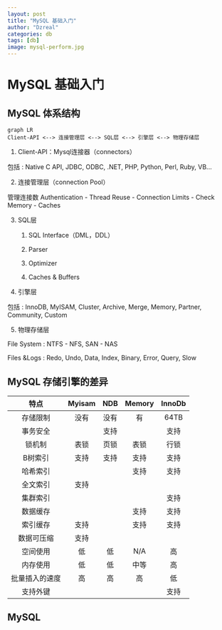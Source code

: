 ```yaml
---
layout: post
title: "MySQL 基础入门"
author: "Dzreal"
categories: db
tags: [db]
image: mysql-perform.jpg
---
```

# MySQL 基础入门

## MySQL 体系结构

```
graph LR
Client-API <--> 连接管理层 <--> SQL层 <--> 引擎层 <--> 物理存储层
```

1. Client-API：Mysql连接器（connectors）  

包括 : Native C API, JDBC, ODBC, .NET, PHP, Python, Perl, Ruby, VB...

2. 连接管理层（connection Pool）  

管理连接数
Authentication - Thread Reuse - Connection Limits - Check Memory - Caches

3. SQL层  

    1. SQL Interface（DML，DDL）  

    2. Parser  

    3. Optimizer  

    4. Caches & Buffers

4. 引擎层

包括 : InnoDB, MyISAM, Cluster, Archive, Merge, Memory, Partner, Community, Custom

5. 物理存储层

File System : NTFS - NFS, SAN - NAS

Files &Logs : Redo, Undo, Data, Index, Binary, Error, Query, Slow 


## MySQL 存储引擎的差异

特点 | Myisam | NDB | Memory |InnoDb
:---:  | :---: | :---: | :---: | :---:
存储限制 | 没有 | 没有 | 有 | 64TB
事务安全 |      | 支持 |     | 支持
锁机制   | 表锁 | 页锁 | 表锁 | 行锁
B树索引  | 支持 | 支持 | 支持 | 支持
哈希索引 |      |      | 支持 | 支持
全文索引 | 支持 |      |      | 
集群索引 |      |      |      | 支持
数据缓存 |      |      | 支持 | 支持
索引缓存 | 支持 |      | 支持 | 支持
数据可压缩 | 支持 |    |      |     
空间使用 |  低  |  低  |  N/A | 高    
内存使用 |  低  |  低  |  中等 | 高     
批量插入的速度 | 高  | 高  | 高  | 低
支持外键 |      |      |      | 支持   


## MySQL 
